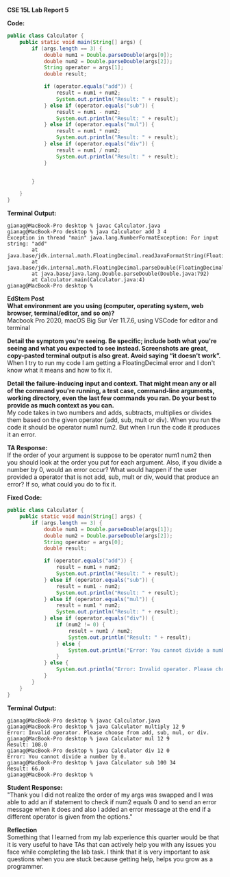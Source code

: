 **CSE 15L Lab Report 5**

**Code:** <br />
```java
public class Calculator {
    public static void main(String[] args) {
        if (args.length == 3) {
            double num1 = Double.parseDouble(args[0]);
            double num2 = Double.parseDouble(args[2]);
            String operator = args[1];
            double result;

            if (operator.equals("add")) {
                result = num1 + num2;
                System.out.println("Result: " + result);
            } else if (operator.equals("sub")) {
                result = num1 - num2;
                System.out.println("Result: " + result);
            } else if (operator.equals("mul")) {
                result = num1 * num2;
                System.out.println("Result: " + result);
            } else if (operator.equals("div")) {
                result = num1 / num2;
                System.out.println("Result: " + result);
            }


        }

    }
}
```

**Terminal Output:** <br />
```
gianag@MacBook-Pro desktop % javac Calculator.java
gianag@MacBook-Pro desktop % java Calculator add 3 4
Exception in thread "main" java.lang.NumberFormatException: For input string: "add"
        at java.base/jdk.internal.math.FloatingDecimal.readJavaFormatString(FloatingDecimal.java:2054)
        at java.base/jdk.internal.math.FloatingDecimal.parseDouble(FloatingDecimal.java:110)
        at java.base/java.lang.Double.parseDouble(Double.java:792)
        at Calculator.main(Calculator.java:4)
gianag@MacBook-Pro desktop % 
```

**EdStem Post** <br />
**What environment are you using (computer, operating system, web browser, terminal/editor, and so on)?** <br />
Macbook Pro 2020, macOS Big Sur Ver 11.7.6, using VSCode for editor and terminal


**Detail the symptom you're seeing. Be specific; include both what you're seeing and what you expected to see instead. Screenshots are great, copy-pasted terminal output is also great. Avoid saying “it doesn't work”.** <br />
When I try to run my code I am getting a FloatingDecimal error and I don't know what it means and how to fix it.


**Detail the failure-inducing input and context. That might mean any or all of the command you're running, a test case, command-line arguments, working directory, even the last few commands you ran. Do your best to provide as much context as you can.** <br /> 
My code takes in two numbers and adds, subtracts, multiplies or divides them based on the given operator (add, sub, mult or div). When you run the code it should be operator num1 num2. But when I run the code it produces it an error.


**TA Response:** <br />
If the order of your argument is suppose to be operator num1 num2 then you should look at the order you put for each argument. Also, if you divide a number by 0, would an error occur? What would happen if the user provided a operator that is not add, sub, mult or div, would that produce an error? If so, what could you do to fix it. 

**Fixed Code:** <br />
```java
public class Calculator {
    public static void main(String[] args) {
        if (args.length == 3) {
            double num1 = Double.parseDouble(args[1]);
            double num2 = Double.parseDouble(args[2]);
            String operator = args[0];
            double result;

            if (operator.equals("add")) {
                result = num1 + num2;
                System.out.println("Result: " + result);
            } else if (operator.equals("sub")) {
                result = num1 - num2;
                System.out.println("Result: " + result);
            } else if (operator.equals("mul")) {
                result = num1 * num2;
                System.out.println("Result: " + result);
            } else if (operator.equals("div")) {
                if (num2 != 0) {
                    result = num1 / num2;
                    System.out.println("Result: " + result);
                } else {
                    System.out.println("Error: You cannot divide a number by 0.");
                }
            } else {
                System.out.println("Error: Invalid operator. Please choose from add, sub, mul, or div.");
            }
        }
    }
}
```
**Terminal Output:** <br />
```
gianag@MacBook-Pro desktop % javac Calculator.java 
gianag@MacBook-Pro desktop % java Calculator multiply 12 9
Error: Invalid operator. Please choose from add, sub, mul, or div.
gianag@MacBook-Pro desktop % java Calculator mul 12 9
Result: 108.0
gianag@MacBook-Pro desktop % java Calculator div 12 0
Error: You cannot divide a number by 0.
gianag@MacBook-Pro desktop % java Calculator sub 100 34
Result: 66.0
gianag@MacBook-Pro desktop % 
```

**Student Response:** <br />
"Thank you I did not realize the order of my args was swapped and I was able to add an if statement to check if num2 equals 0 and to send an error message when it does and also I added an error message at the end if a different operator is given from the options."


**Reflection** <br />
Something that I learned from my lab experience this quarter would be that it is very useful 
to have TAs that can actively help you with any issues you face while completing the lab task. 
I think that it is very important to ask questions when you are stuck because getting help, helps 
you grow as a programmer.
